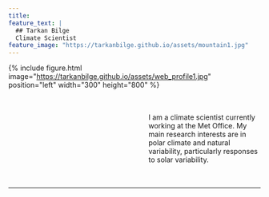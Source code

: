 ```yaml
---
title:
feature_text: |
  ## Tarkan Bilge
  Climate Scientist
feature_image: "https://tarkanbilge.github.io/assets/mountain1.jpg"
---
```


{% include figure.html image="https://tarkanbilge.github.io/assets/web_profile1.jpg" position="left" width="300" height="800" %}

<div style="margin-left: 20em;" > <br/><br/>
I am a climate scientist currently working at the Met Office. My main research interests are in polar climate and natural variability, particularly responses to solar variability.  </div>
<br/><br/>

---
